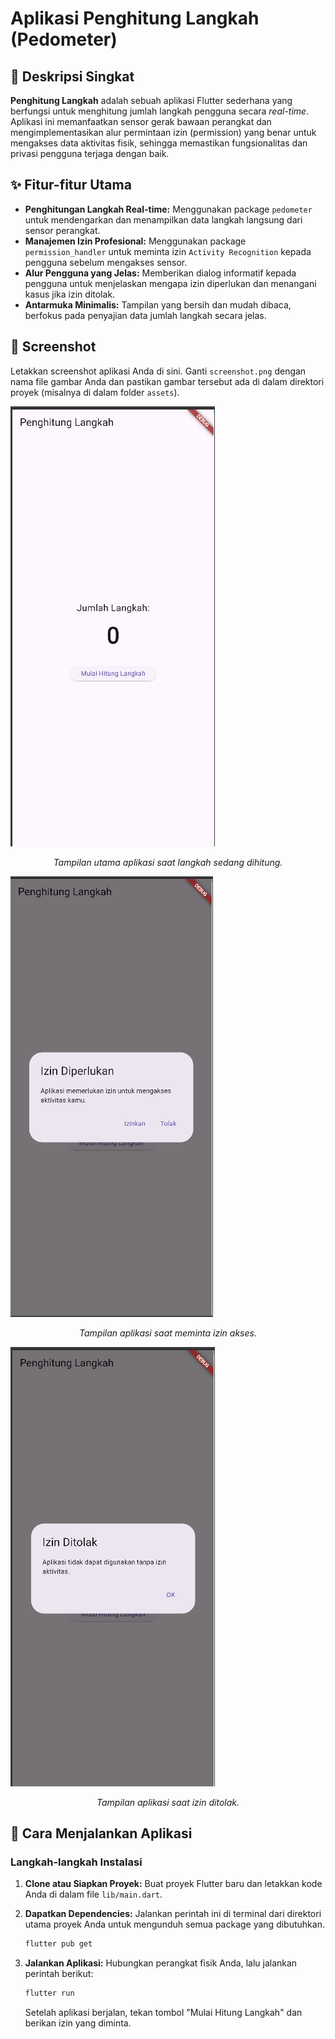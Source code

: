 # Aplikasi Penghitung Langkah (Pedometer)

## 📜 Deskripsi Singkat

**Penghitung Langkah** adalah sebuah aplikasi Flutter sederhana yang berfungsi untuk menghitung jumlah langkah pengguna secara *real-time*. Aplikasi ini memanfaatkan sensor gerak bawaan perangkat dan mengimplementasikan alur permintaan izin (permission) yang benar untuk mengakses data aktivitas fisik, sehingga memastikan fungsionalitas dan privasi pengguna terjaga dengan baik.

## ✨ Fitur-fitur Utama

* **Penghitungan Langkah Real-time:** Menggunakan package `pedometer` untuk mendengarkan dan menampilkan data langkah langsung dari sensor perangkat.
* **Manajemen Izin Profesional:** Menggunakan package `permission_handler` untuk meminta izin `Activity Recognition` kepada pengguna sebelum mengakses sensor.
* **Alur Pengguna yang Jelas:** Memberikan dialog informatif kepada pengguna untuk menjelaskan mengapa izin diperlukan dan menangani kasus jika izin ditolak.
* **Antarmuka Minimalis:** Tampilan yang bersih dan mudah dibaca, berfokus pada penyajian data jumlah langkah secara jelas.

## 📸 Screenshot

Letakkan screenshot aplikasi Anda di sini. Ganti `screenshot.png` dengan nama file gambar Anda dan pastikan gambar tersebut ada di dalam direktori proyek (misalnya di dalam folder `assets`).

![Tampilan Aplikasi Penghitung Langkah](screenshot/img.png)
*<p align="center">Tampilan utama aplikasi saat langkah sedang dihitung.</p>*

![Tampilan Aplikasi Penghitung Langkah](screenshot/img_1.png)
*<p align="center">Tampilan aplikasi saat meminta izin akses.</p>*

![Tampilan Aplikasi Penghitung Langkah](screenshot/img_2.png)
*<p align="center">Tampilan aplikasi saat izin ditolak.</p>*

## 🚀 Cara Menjalankan Aplikasi

### Langkah-langkah Instalasi

1.  **Clone atau Siapkan Proyek:**
    Buat proyek Flutter baru dan letakkan kode Anda di dalam file `lib/main.dart`.

2. **Dapatkan Dependencies:**
    Jalankan perintah ini di terminal dari direktori utama proyek Anda untuk mengunduh semua package yang dibutuhkan.
    ```bash
    flutter pub get
    ```

3. **Jalankan Aplikasi:**
    Hubungkan perangkat fisik Anda, lalu jalankan perintah berikut:
    ```bash
    flutter run
    ```
    Setelah aplikasi berjalan, tekan tombol "Mulai Hitung Langkah" dan berikan izin yang diminta.
